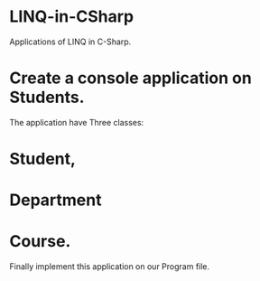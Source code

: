 # LINQ-in-CSharp
Applications of LINQ in C-Sharp.

# Create a console application on Students. 
The application have Three classes: 
  # Student,
  # Department 
  # Course.
Finally implement this application on our Program file.

